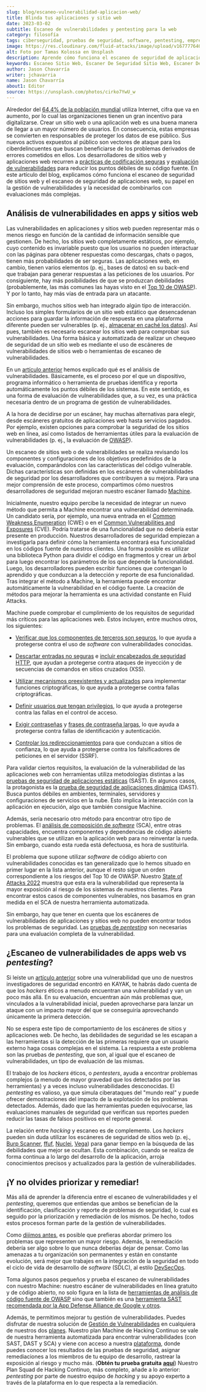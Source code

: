```yaml
---
slug: blog/escaneo-vulnerabilidad-aplicacion-web/
title: Blinda tus aplicaciones y sitio web
date: 2023-03-02
subtitle: Escaneo de vulnerabilidades y pentesting para la web
category: filosofía
tags: ciberseguridad, pruebas de seguridad, software, pentesting, empresa
image: https://res.cloudinary.com/fluid-attacks/image/upload/v1677776400/blog/web-app-vulnerability-scanning/cover_scanning.webp
alt: Foto por Tamas Kolossa en Unsplash
description: Aprende cómo funciona el escaneo de seguridad de aplicaciones y sitios web, su papel en la gestión de vulnerabilidades y las razones para combinarlos con el pentesting en la evaluación de vulnerabilidades.
keywords: Escaneo Sitio Web, Escaner De Seguridad Sitio Web, Escaner De Aplicaciones Web, Comprobar Vulnerabilidades En Sitio Web, Escaner De Aplicaciones Web Gratis, Escaner De Vulnerabilidades Sitio Web, Escaneo De Vulnerabilidades Vs Pruebas De Penetracion, Hacking Etico, Pentesting
author: Jason Chavarría
writer: jchavarria
name: Jason Chavarría
about1: Editor
source: https://unsplash.com/photos/cirko7YwU_w
---
```


Alrededor del [64,4% de la población mundial](https://datareportal.com/global-digital-overview)
utiliza Internet,
cifra que va en aumento,
por lo cual las organizaciones tienen
un gran incentivo para digitalizarse.
Crear un sitio web o una aplicación web
es una buena manera de llegar a un mayor número de usuarios.
En consecuencia,
estas empresas se convierten en responsables
de proteger los datos de ese público.
Sus nuevos activos expuestos al público
son vectores de ataque para los ciberdelincuentes
que buscan beneficiarse de los problemas derivados
de errores cometidos en ellos.
Los desarrolladores de sitios web y aplicaciones web
recurren a [prácticas de codificación seguras](../../../blog/secure-coding-practices/)
y [evaluación de vulnerabilidades](../evaluacion-de-vulnerabilidades/)
para reducir los puntos débiles de su código fuente.
En este artículo del blog,
explicamos cómo funciona el escaneo de seguridad
de sitios web y el escaneo de seguridad de aplicaciones web,
su papel en la gestión de vulnerabilidades
y la necesidad de combinarlos con evaluaciones más complejas.

## Análisis de vulnerabilidades en apps y sitios web

Las vulnerabilidades en aplicaciones y sitios web
pueden representar más o menos riesgo en función
de la cantidad de información sensible que gestionen.
De hecho,
los sitios web completamente estáticos,
por ejemplo,
cuyo contenido es invariable
puesto que los usuarios no pueden interactuar
con las páginas para obtener respuestas como descargas,
chats o pagos,
tienen más probabilidades de ser seguras.
Las aplicaciones web,
en cambio, tienen varios elementos
(p. ej., bases de datos)
en su back-end que trabajan para generar respuestas
a las peticiones de los usuarios.
Por consiguiente,
hay más posibilidades de que se produzcan debilidades
(probablemente, las más comunes las hayas visto en
el [Top 10 de OWASP](../../../blog/owasp-top-10-2021/)).
Y por lo tanto,
hay más vías de entrada para un atacante.

Sin embargo,
muchos sitios web han integrado algún tipo de interacción.
Incluso los simples formularios de un sitio web estático
que desencadenan acciones para guardar la información
de respuesta en una plataforma diferente
pueden ser vulnerables
(p. ej., [almacenar en caché los datos](https://docs.fluidattacks.com/criteria/vulnerabilities/065/)).
Así pues,
también es necesario escanear los sitios web
para comprobar sus vulnerabilidades.
Una forma básica y automatizada de realizar un chequeo
de seguridad de un sitio web
es mediante el uso de escáneres de vulnerabilidades
de sitios web
o herramientas de escaneo de vulnerabilidades.

En un [artículo anterior](../escaneo-de-vulnerabilidades/)
hemos explicado qué es el análisis de vulnerabilidades.
Básicamente,
es el proceso por el que un dispositivo,
programa informático o herramienta de pruebas identifica
y reporta automáticamente los puntos débiles de los sistemas.
En este sentido,
es una forma de evaluación de vulnerabilidades que,
a su vez,
es una práctica necesaria dentro de un programa
de gestión de vulnerabilidades.

A la hora de decidirse por un escáner,
hay muchas alternativas para elegir,
desde escáneres gratuitos de aplicaciones web
hasta servicios pagados.
Por ejemplo,
existen opciones para comprobar la seguridad
de los sitios web en línea,
así como listados de herramientas útiles
para la evaluación de vulnerabilidades
(p. ej., la evaluación de [OWASP](https://owasp.org/www-community/Source_Code_Analysis_Tools)).

Un escaneo de sitios web
o de vulnerabilidades se realiza revisando los componentes
y configuraciones de los objetivos predefinidos
de la evaluación,
comparándolos con las características del código vulnerable.
Dichas características son definidas en los escáneres
de vulnerabilidades de seguridad por los desarrolladores
que contribuyen a su mejora.
Para una mejor comprensión de este proceso,
compartimos cómo nuestros desarrolladores
de seguridad mejoran nuestro escáner llamado
[Machine](../../../blog/casa-approved-static-scanning/).

Inicialmente,
nuestro equipo percibe la necesidad
de integrar un nuevo método que permita
a Machine encontrar una vulnerabilidad determinada.
Un candidato sería,
por ejemplo,
una nueva entrada
en el [Common Weakness Enumeration](https://cwe.mitre.org/) (CWE)
o en el [Common Vulnerabilities and Exposures](https://cve.mitre.org/) (CVE).
Podría tratarse de una funcionalidad
que no debería estar presente en producción.
Nuestros desarrolladores de seguridad empiezan
a investigarla para definir cómo la herramienta
encontrará esa funcionalidad
en los códigos fuente de nuestros clientes.
Una forma posible es utilizar una biblioteca
Python para dividir el código en fragmentos
y crear un árbol para luego encontrar los parámetros
de los que depende la funcionalidad.
Luego,
los desarrolladores pueden escribir funciones
que contengan lo aprendido
y que conduzcan a la detección
y reporte de esa funcionalidad.
Tras integrar el método a Machine,
la herramienta puede encontrar automáticamente
la vulnerabilidad en el código fuente.
La creación de métodos para mejorar la herramienta
es una actividad constante en Fluid Attacks.

Machine puede comprobar el cumplimiento
de los requisitos de seguridad más críticos
para las aplicaciones web.
Estos incluyen, entre muchos otros,
los siguientes:

- [Verificar que los componentes de terceros son seguros](https://docs.fluidattacks.com/criteria/requirements/262),
  lo que ayuda a protegerse contra el uso
  de *software* con vulnerabilidades conocidas.

- [Descartar entradas no seguras](https://docs.fluidattacks.com/criteria/requirements/173)
  e [incluir encabezados de seguridad HTTP](https://docs.fluidattacks.com/criteria/requirements/349),
  que ayudan a protegerse contra ataques de inyección
  y de secuencias de comandos en sitios cruzados (XSS).

- [Utilizar mecanismos preexistentes y actualizados](https://docs.fluidattacks.com/criteria/requirements/147)
  para implementar funciones criptográficas,
  lo que ayuda a protegerse contra fallas criptográficas.

- [Definir usuarios que tengan privilegios](https://docs.fluidattacks.com/criteria/requirements/147),
  lo que ayuda a protegerse contra las fallas en el control de acceso.

- [Exigir contraseñas](https://docs.fluidattacks.com/criteria/requirements/133/)
  y [frases de contraseña largas](https://docs.fluidattacks.com/criteria/requirements/132/),
  lo que ayuda a protegerse contra fallas de identificación y autenticación.

- [Controlar los redireccionamientos](https://docs.fluidattacks.com/criteria/requirements/324/)
  para que conduzcan a sitios de confianza,
  lo que ayuda a protegerse contra
  los falsificadores de peticiones en el servidor (SSRF).

<div>
<cta-banner
buttontxt="Más información"
link="/es/soluciones/gestion-vulnerabilidades/"
title="Empieza ya con la solución de Gestión de vulnerabilidades
de Fluid Attacks"
/>
</div>

Para validar ciertos requisitos,
la evaluación de la vulnerabilidad
de las aplicaciones web con herramientas
utiliza metodologías distintas a
las [pruebas de seguridad de aplicaciones estáticas](../../producto/sast/)
(SAST).
En algunos casos,
la protagonista es
la [prueba de seguridad de aplicaciones dinámica](../../producto/dast/) (DAST).
Busca puntos débiles en ambientes,
terminales,
servidores y configuraciones de servicios en la nube.
Esto implica la interacción con la aplicación en ejecución,
algo que también consigue Machine.

Además,
sería necesario otro método para encontrar otro tipo de problemas.
El [análisis de composición de *software*](../../producto/sca/) (SCA),
entre otras capacidades,
encuentra componentes y dependencias de código abierto vulnerables
que se utilizan en la aplicación web
para no reinventar la rueda.
Sin embargo,
cuando esta rueda está defectuosa, es hora de sustituirla.

El problema que supone utilizar *software* de código abierto
con vulnerabilidades conocidas
es tan generalizado que lo hemos situado
en primer lugar en la lista anterior,
aunque el resto sigue un orden correspondiente
a los riesgos del Top 10 de OWASP.
Nuestro [State of Attacks 2022](https://try.fluidattacks.tech/state-of-attacks-2022/)
muestra que esta era la vulnerabilidad que representa
la mayor exposición al riesgo de los sistemas de nuestros clientes.
Para encontrar estos casos de componentes vulnerables,
nos basamos en gran medida en el SCA
de nuestra herramienta automatizada.

Sin embargo,
hay que tener en cuenta que los escáneres
de vulnerabilidades de aplicaciones
y sitios web no pueden encontrar todos los problemas de seguridad.
Las [pruebas de *pentesting*](../../../blog/what-is-manual-penetration-testing/)
son necesarias para una evaluación completa de la vulnerabilidad.

## ¿Escaneo de vulnerabilidades de apps web vs *pentesting*?

Si leíste un [artículo anterior](../../../blog/account-takeover-kayak/)
sobre una vulnerabilidad
que uno de nuestros investigadores de seguridad encontró en KAYAK,
te habrás dado cuenta de que los *hackers* éticos
a menudo encuentran una vulnerabilidad
y van un poco más allá.
En su evaluación,
encuentran aún más problemas que,
vinculados a la vulnerabilidad inicial,
pueden aprovecharse para lanzar un ataque con un impacto mayor
del que se conseguiría aprovechando únicamente
la primera detección.

No se espera este tipo de comportamiento
de los escáneres de sitios y aplicaciones web.
De hecho,
las debilidades de seguridad se les escapan
a las herramientas si la detección de las primeras requiere
que un usuario externo haga cosas complejas en el sistema.
La respuesta a este problema son las pruebas de *pentesting*,
que son,
al igual que el escaneo de vulnerabilidades,
un tipo de evaluación de las mismas.

El trabajo de los *hackers* éticos,
o *pentesters*,
ayuda a encontrar problemas complejos
(a menudo de mayor gravedad que los detectados por las herramientas)
y a veces incluso vulnerabilidades desconocidas.
El *pentesting* es valioso,
ya que simula ciberataques del "mundo real"
y puede ofrecer demostraciones del impacto de la explotación
de los problemas detectados.
Además,
dado que las herramientas pueden equivocarse,
las evaluaciones manuales de seguridad que verifican
sus reportes pueden reducir las tasas
de falsos positivos en el reporte general.

La relación entre *hacking* y escaneo es de complemento.
Los *hackers* pueden sin duda utilizar
los escáneres de seguridad de sitios web
(p. ej., [Burp Scanner](https://portswigger.net/burp/documentation/scanner),
[ffuf](https://github.com/ffuf/ffuf),
[Nuclei](https://github.com/projectdiscovery/nuclei),
[Vega](https://subgraph.com/vega/))
para ganar tiempo en la búsqueda de las debilidades que mejor se ocultan.
Esta combinación,
cuando se realiza de forma continua a lo largo del desarrollo de la aplicación,
arroja conocimientos precisos
y actualizados para la gestión de vulnerabilidades.

## ¡Y no olvides priorizar y remediar!

Más allá de aprender la diferencia entre
el escaneo de vulnerabilidades y el *pentesting*,
queremos que entiendas que ambos se benefician de la identificación,
clasificación y reporte de problemas de seguridad,
lo cual es seguido por la priorización
y remediación de los mismos.
De hecho,
todos estos procesos forman parte de la gestión de vulnerabilidades.

Como [dijimos antes](../evaluacion-de-vulnerabilidades/),
es posible que prefieras abordar primero
los problemas que representen un mayor riesgo.
Además,
la remediación debería ser algo sobre lo que nunca deberías dejar de pensar.
Como las amenazas a tu organización son permanentes
y están en constante evolución,
será mejor que trabajes en la integración de la seguridad
en todo el ciclo de vida de desarrollo de *software* (SDLC),
al estilo [DevSecOps](../concepto-devsecops/).

Toma algunos pasos pequeños
y prueba el escaneo de vulnerabilidades con nuestro Machine:
nuestro escáner de vulnerabilidades en línea gratuito
y de código abierto,
no solo figura en la lista
de [herramientas de análisis de código fuente de OWASP](https://owasp.org/www-community/Source_Code_Analysis_Tools)
sino que también es una [herramienta SAST](../escaneo-estatico-aprobado-por-casa/)
[recomendada por la App Defense Alliance de Google y otros](https://appdefensealliance.dev/casa/tier-2/tooling-matrix).

Además,
te permitimos mejorar tu gestión de vulnerabilidades.
Puedes disfrutar de nuestra solución
de [Gestión de Vulnerabilidades](../../soluciones/gestion-vulnerabilidades/)
en cualquiera de nuestros
dos [planes](../../planes/).
Nuestro plan Machine de Hacking Continuo
se vale de nuestra herramienta automatizada
para encontrar vulnerabilidades
(con SAST, DAST y SCA)
y viene con acceso a nuestra [plataforma](../../plataforma/),
donde puedes conocer los resultados de las pruebas de seguridad,
asignar remediaciones a los miembros de tu equipo de desarrollo,
rastrear la exposición al riesgo y mucho más.
(**Obtén tu prueba gratuita** [**aquí**](https://app.fluidattacks.com/SignUp))
Nuestro Plan Squad de Hacking Continuo,
más completo,
añade a lo anterior: *pentesting* por parte de nuestro equipo
de *hacking* y su apoyo experto a través
de la plataforma en lo que respecta a la remediación.
